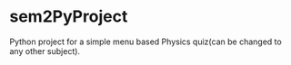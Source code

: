 # sem2PyProject
Python project for a simple menu based Physics quiz(can be changed to any other subject).
